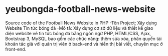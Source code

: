 # yeubongda-football-news-website
Source code of the Football News Website in PHP
-Tên Project: Xây dựng Website Tin tức bóng đá
-Mô tả: Xây dựng cơ sở dữ liệu và thiết kế giao diện website về tin tức bóng đá bằng ngôn ngữ PHP, HTML/CSS, Ajax, Bootstrap 3, MySQL bao gồm các chức năng: thêm sửa xóa, phân quyền tài khoản tác giả với quản trị viên ở back-end và hiển thị bài viết, chuyên mục ở front-end.
